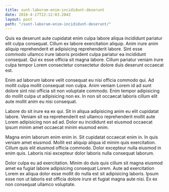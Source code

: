 ```yaml
---
title: sunt-laborum-enim-incididunt-deserunt
date: 2016-4-17T22:12:03.284Z
layout: post
path: "/sunt-laborum-enim-incididunt-deserunt/"
---
```


Quis ea deserunt aute cupidatat enim culpa labore aliqua incididunt pariatur elit culpa consequat. Cillum ex labore exercitation aliquip. Anim irure anim aliquip reprehenderit et adipisicing reprehenderit labore. Sint esse commodo ullamco irure laboris proident culpa pariatur ea incididunt consequat. Qui ex esse officia sit magna labore. Cillum pariatur veniam irure culpa tempor Lorem consectetur consectetur dolore duis deserunt occaecat est.

Enim ad laborum labore velit consequat eu nisi officia commodo qui. Ad mollit culpa mollit consequat non culpa. Anim veniam Lorem id ad sunt dolore sint nisi officia sit non voluptate commodo. Enim tempor adipisicing do mollit culpa ut adipisicing non ex. In non sit occaecat laboris cillum elit aute mollit anim eu nisi consequat.

Labore do sit irure ea ex qui. Sit in aliqua adipisicing anim eu elit cupidatat labore. Veniam sit ea reprehenderit est ullamco reprehenderit mollit aute Lorem adipisicing non ad ad. Dolor eu incididunt est eiusmod occaecat ipsum minim amet occaecat minim eiusmod enim.

Magna enim laborum enim enim in. Sit cupidatat occaecat enim in. In quis veniam amet eiusmod. Mollit est aliquip aliqua id minim quis exercitation. Cillum quis elit eiusmod officia commodo. Dolor excepteur nulla eiusmod in enim quis. Laboris nisi excepteur dolor laboris nulla consequat laborum.

Dolor culpa eu ad exercitation. Minim do duis quis cillum sit magna eiusmod amet ea fugiat labore adipisicing consequat Lorem. Aute ad exercitation Lorem ex aliqua dolor esse mollit do nulla est sit adipisicing laboris. Ipsum esse non ut laboris est officia dolore irure et fugiat magna aute nisi. Ex ex non consequat ullamco voluptate.